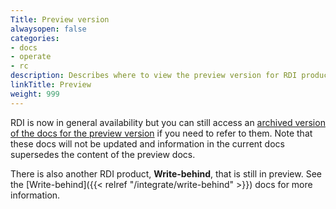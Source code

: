 ```yaml
---
Title: Preview version
alwaysopen: false
categories:
- docs
- operate
- rc
description: Describes where to view the preview version for RDI products
linkTitle: Preview
weight: 999
---
```


RDI is now in general availability but you can still access an
[archived version of the docs for the preview version](https://docs.redis.com/rdi-preview/rdi/)
if you need to refer to them. Note that these docs will not be updated and
information in the current docs supersedes the content of the preview docs.

There is also another RDI product, **Write-behind**, that is still in preview.
See the [Write-behind]({{< relref "/integrate/write-behind" >}}) docs for
more information.
